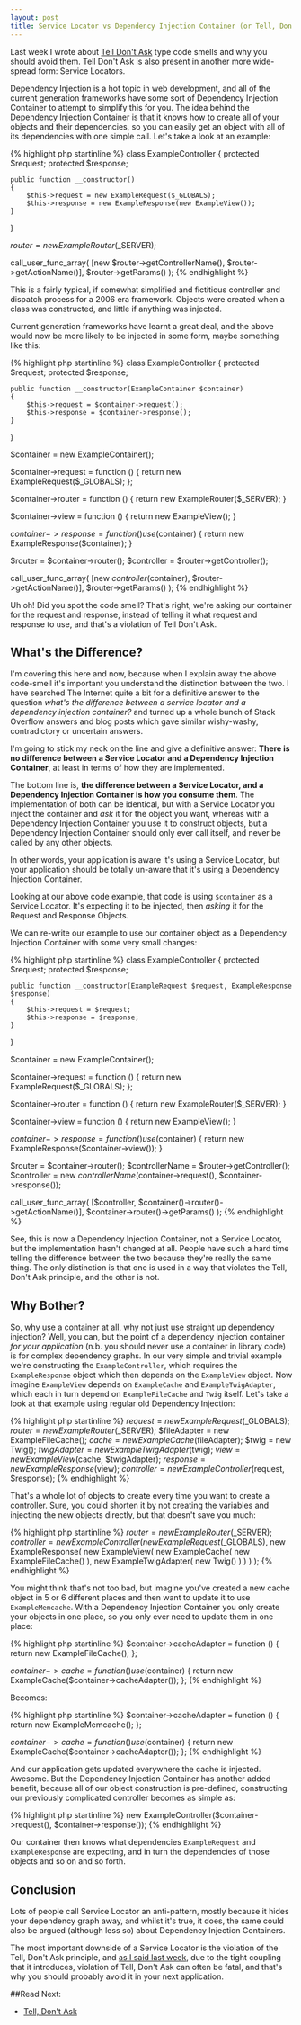 ```yaml
---
layout: post
title: Service Locator vs Dependency Injection Container (or Tell, Don't Ask Part 2)
---
```


Last week I wrote about [Tell Don't Ask](/2013/11/22/tell-dont-ask.html) type code smells and why you should avoid them.  Tell Don't Ask is also present in another more wide-spread form: Service Locators.

Dependency Injection is a hot topic in web development, and all of the current generation frameworks have some sort of Dependency Injection Container to attempt to simplify this for you.  The idea behind the Dependency Injection Container is that it knows how to create all of your objects and their dependencies, so you can easily get an object with all of its dependencies with one simple call.  Let's take a look at an example:

{% highlight php startinline %}
class ExampleController
{
    protected $request;
    protected $response;

    public function __constructor()
    {
        $this->request = new ExampleRequest($_GLOBALS);
        $this->response = new ExampleResponse(new ExampleView());
    }
}

$router = new ExampleRouter($_SERVER);

call_user_func_array(
    [new $router->getControllerName(), $router->getActionName()],
    $router->getParams()
);
{% endhighlight %}

This is a fairly typical, if somewhat simplified and fictitious controller and dispatch process for a 2006 era framework.  Objects were created when a class was constructed, and little if anything was injected.

Current generation frameworks have learnt a great deal, and the above would now be more likely to be injected in some form, maybe something like this:

{% highlight php startinline %}
class ExampleController
{
    protected $request;
    protected $response;

    public function __constructor(ExampleContainer $container)
    {
        $this->request = $container->request();
        $this->response = $container->response();
    }
}

$container = new ExampleContainer();

$container->request = function () {
    return new ExampleRequest($_GLOBALS);
};

$container->router = function () {
    return new ExampleRouter($_SERVER);
}

$container->view = function () {
    return new ExampleView();
}

$container->response = function () use ($container) {
    return new ExampleResponse($container);
}

$router = $container->router();
$controller = $router->getController();

call_user_func_array(
    [new $controller($container), $router->getActionName()],
    $router->getParams()
);
{% endhighlight %}

Uh oh!  Did you spot the code smell?  That's right, we're asking our container for the request and response, instead of telling it what request and response to use, and that's a violation of Tell Don't Ask.

What's the Difference?
----------------------

I'm covering this here and now, because when I explain away the above code-smell it's important you understand the distinction between the two.  I have searched The Internet quite a bit for a definitive answer to the question _what's the difference between a service locator and a dependency injection container?_ and turned up a whole bunch of Stack Overflow answers and blog posts which gave similar wishy-washy, contradictory or uncertain answers.

I'm going to stick my neck on the line and give a definitive answer: **There is no difference between a Service Locator and a Dependency Injection Container**, at least in terms of how they are implemented.

The bottom line is, **the difference between a Service Locator, and a Dependency Injection Container is how you consume them**.  The implementation of both can be identical, but with a Service Locator you inject the container and _ask_ it for the object you want, whereas with a Dependency Injection Container you use it to construct objects, but a Dependency Injection Container should only ever call itself, and never be called by any other objects.

In other words, your application is aware it's using a Service Locator, but your application should be totally un-aware that it's using a Dependency Injection Container.

Looking at our above code example, that code is using `$container` as a Service Locator.  It's expecting it to be injected, then _asking_ it for the Request and Response Objects.

We can re-write our example to use our container object as a Dependency Injection Container with some very small changes:

{% highlight php startinline %}
class ExampleController
{
    protected $request;
    protected $response;

    public function __constructor(ExampleRequest $request, ExampleResponse $response)
    {
        $this->request = $request;
        $this->response = $response;
    }
}

$container = new ExampleContainer();

$container->request = function () {
    return new ExampleRequest($_GLOBALS);
};

$container->router = function () {
    return new ExampleRouter($_SERVER);
}

$container->view = function () {
    return new ExampleView();
}

$container->response = function () use ($container) {
    return new ExampleResponse($container->view());
}

$router = $container->router();
$controllerName = $router->getController();
$controller = new $controllerName($container->request(), $container->response());

call_user_func_array(
    [$controller, $container()->router()->getActionName()],
    $container->router()->getParams()
);
{% endhighlight %}

See, this is now a Dependency Injection Container, not a Service Locator, but the implementation hasn't changed at all.  People have such a hard time telling the difference between the two because they're really the same thing.  The only distinction is that one is used in a way that violates the Tell, Don't Ask principle, and the other is not.

Why Bother?
-----------

So, why use a container at all, why not just use straight up dependency injection?  Well, you can, but the point of a dependency injection container _for your application_ (n.b. you should never use a container in library code) is for complex dependency graphs.  In our very simple and trivial example we're constructing the `ExampleController`, which requires the `ExampleResponse` object which then depends on the `ExampleView` object. Now imagine `ExampleView` depends on `ExampleCache` and `ExampleTwigAdapter`, which each in turn depend on `ExampleFileCache` and `Twig` itself.  Let's take a look at that example using regular old Dependency Injection:

{% highlight php startinline %}
$request = new ExampleRequest($_GLOBALS);
$router = new ExampleRouter($_SERVER);
$fileAdapter = new ExampleFileCache();
$cache = new ExampleCache($fileAdapter);
$twig = new Twig();
$twigAdapter = new ExampleTwigAdapter($twig);
$view = new ExampleView($cache, $twigAdapter);
$response = new ExampleResponse($view);
$controller = new ExampleController($request, $response);
{% endhighlight %}

That's a whole lot of objects to create every time you want to create a controller.  Sure, you could shorten it by not creating the variables and injecting the new objects directly, but that doesn't save you much:

{% highlight php startinline %}
$router = new ExampleRouter($_SERVER);
$controller = new ExampleController(
    new ExampleRequest($_GLOBALS),
    new ExampleResponse(
        new ExampleView(
            new ExampleCache(
                new ExampleFileCache()
            ),
            new ExampleTwigAdapter(
                new Twig()
            )
        )
    )
);
{% endhighlight %}

You might think that's not too bad, but imagine you've created a new cache object in 5 or 6 different places and then want to update it to use `ExampleMemcache`.  With a Dependency Injection Container you only create your objects in one place, so you only ever need to update them in one place:

{% highlight php startinline %}
$container->cacheAdapter = function () {
    return new ExampleFileCache();
};

$container->cache = function () use ($container) {
    return new ExampleCache($container->cacheAdapter());
};
{% endhighlight %}

Becomes:

{% highlight php startinline %}
$container->cacheAdapter = function () {
    return new ExampleMemcache();
};

$container->cache = function () use ($container) {
    return new ExampleCache($container->cacheAdapter());
};
{% endhighlight %}

And our application gets updated everywhere the cache is injected.  Awesome.  But the Dependency Injection Container has another added benefit, because all of our object construction is pre-defined, constructing our previously complicated controller becomes as simple as:

{% highlight php startinline %}
new ExampleController($container->request(), $container->response());
{% endhighlight %}

Our container then knows what dependencies `ExampleRequest` and `ExampleResponse` are expecting, and in turn the dependencies of those objects and so on and so forth.

Conclusion
----------

Lots of people call Service Locator an anti-pattern, mostly because it hides your dependency graph away, and whilst it's true, it does, the same could also be argued (although less so) about Dependency Injection Containers.

The most important downside of a Service Locator is the violation of the Tell, Don't Ask principle, and [as I said last week](/2013/11/22/tell-dont-ask.html), due to the tight coupling that it introduces, violation of Tell, Don't Ask can often be fatal, and that's why you should probably avoid it in your next application.

##Read Next:

* [Tell, Don't Ask](/2013/11/22/tell-dont-ask.html)
